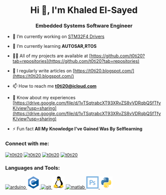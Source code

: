 <h1 align="center">Hi 👋, I'm Khaled El-Sayed</h1>
<h3 align="center">Embedded Systems Software Engineer</h3>

- 🔭 I’m currently working on [STM32F4 Drivers](https://github.com/t0ti20/STM32F4xx)

- 🌱 I’m currently learning **AUTOSAR,RTOS**

- 👨‍💻 All of my projects are available at [https://github.com/t0ti20?tab=repositories](https://github.com/t0ti20?tab=repositories)

- 📝 I regularly write articles on [https://t0ti20.blogspot.com/](https://t0ti20.blogspot.com/)

- 📫 How to reach me **t0ti20@icloud.com**

- 📄 Know about my experiences [https://drive.google.com/file/d/1vTSqtrabcXT93XRvZS8vVDRqbQSfTfyK/view?usp=sharing](https://drive.google.com/file/d/1vTSqtrabcXT93XRvZS8vVDRqbQSfTfyK/view?usp=sharing)

- ⚡ Fun fact **All My Knowledge I've Gained Was By Selflearning**

<h3 align="left">Connect with me:</h3>
<p align="left">
<a href="https://twitter.com/t0ti20" target="blank"><img align="center" src="https://raw.githubusercontent.com/rahuldkjain/github-profile-readme-generator/master/src/images/icons/Social/twitter.svg" alt="t0ti20" height="30" width="40" /></a>
<a href="https://linkedin.com/in/t0ti20" target="blank"><img align="center" src="https://raw.githubusercontent.com/rahuldkjain/github-profile-readme-generator/master/src/images/icons/Social/linked-in-alt.svg" alt="t0ti20" height="30" width="40" /></a>
<a href="https://fb.com/t0ti20" target="blank"><img align="center" src="https://raw.githubusercontent.com/rahuldkjain/github-profile-readme-generator/master/src/images/icons/Social/facebook.svg" alt="t0ti20" height="30" width="40" /></a>
<a href="https://instagram.com/t0ti20" target="blank"><img align="center" src="https://raw.githubusercontent.com/rahuldkjain/github-profile-readme-generator/master/src/images/icons/Social/instagram.svg" alt="t0ti20" height="30" width="40" /></a>
</p>

<h3 align="left">Languages and Tools:</h3>
<p align="left"> <a href="https://www.arduino.cc/" target="_blank" rel="noreferrer"> <img src="https://cdn.worldvectorlogo.com/logos/arduino-1.svg" alt="arduino" width="40" height="40"/> </a> <a href="https://www.cprogramming.com/" target="_blank" rel="noreferrer"> <img src="https://raw.githubusercontent.com/devicons/devicon/master/icons/c/c-original.svg" alt="c" width="40" height="40"/> </a> <a href="https://git-scm.com/" target="_blank" rel="noreferrer"> <img src="https://www.vectorlogo.zone/logos/git-scm/git-scm-icon.svg" alt="git" width="40" height="40"/> </a> <a href="https://www.linux.org/" target="_blank" rel="noreferrer"> <img src="https://raw.githubusercontent.com/devicons/devicon/master/icons/linux/linux-original.svg" alt="linux" width="40" height="40"/> </a> <a href="https://www.mathworks.com/" target="_blank" rel="noreferrer"> <img src="https://upload.wikimedia.org/wikipedia/commons/2/21/Matlab_Logo.png" alt="matlab" width="40" height="40"/> </a> <a href="https://www.photoshop.com/en" target="_blank" rel="noreferrer"> <img src="https://raw.githubusercontent.com/devicons/devicon/master/icons/photoshop/photoshop-line.svg" alt="photoshop" width="40" height="40"/> </a> <a href="https://www.python.org" target="_blank" rel="noreferrer"> <img src="https://raw.githubusercontent.com/devicons/devicon/master/icons/python/python-original.svg" alt="python" width="40" height="40"/> </a> </p>



